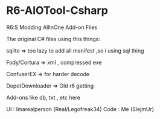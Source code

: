 # R6-AIOTool-Csharp
R6:S Modding AllInOne Add-on Files


The original C# files using this things:

sqlite => too lazy to add all manifest ,so i using sql thing

Fody/Cortura => xml , compressed exe

ConfuserEX => for harder decode

DepotDownloader => Old r6 getting


Add-ons like db, txt , etc here

UI : Imarealperson (Real/Legofreak34)
Code : Me (SlejmUr)

